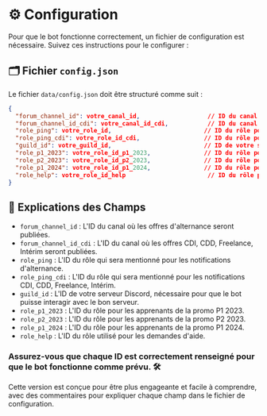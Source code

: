 # ⚙️ Configuration

Pour que le bot fonctionne correctement, un fichier de configuration est nécessaire. Suivez ces instructions pour le configurer :

## 🗂️ Fichier `config.json`

Le fichier `data/config.json` doit être structuré comme suit :

```json
{
  "forum_channel_id": votre_canal_id,                   // ID du canal pour les offres d'alternance
  "forum_channel_id_cdi": votre_canal_id_cdi,           // ID du canal pour les offres CDI, CDD, Freelance, Intérim
  "role_ping": votre_role_id,                          // ID du rôle pour les notifications d'alternance
  "role_ping_cdi": votre_role_id_cdi,                  // ID du rôle pour les notifications CDI, CDD, Freelance, Intérim
  "guild_id": votre_guild_id,                          // ID de votre serveur Discord
  "role_p1_2023": votre_role_id_p1_2023,               // ID du rôle pour les apprenants P1 2023
  "role_p2_2023": votre_role_id_p2_2023,               // ID du rôle pour les apprenants P2 2023
  "role_p1_2024": votre_role_id_p1_2024,               // ID du rôle pour les apprenants P1 2024
  "role_help": votre_role_id_help                       // ID du rôle pour les demandes d'aide
}
```
## 📝 Explications des Champs
- `forum_channel_id` : L'ID du canal où les offres d'alternance seront publiées.
- `forum_channel_id_cdi` : L'ID du canal où les offres CDI, CDD, Freelance, Intérim seront publiées.
- `role_ping` : L'ID du rôle qui sera mentionné pour les notifications d'alternance.
- `role_ping_cdi` : L'ID du rôle qui sera mentionné pour les notifications CDI, CDD, Freelance, Intérim.
- `guild_id` : L'ID de votre serveur Discord, nécessaire pour que le bot puisse interagir avec le bon serveur.
- `role_p1_2023` : L'ID du rôle pour les apprenants de la promo P1 2023.
-  `role_p2_2023` : L'ID du rôle pour les apprenants de la promo P2 2023.
- `role_p1_2024` : L'ID du rôle pour les apprenants de la promo P1 2024.
- `role_help` : L'ID du rôle utilisé pour les demandes d'aide.

### Assurez-vous que chaque ID est correctement renseigné pour que le bot fonctionne comme prévu. 🛠️

Cette version est conçue pour être plus engageante et facile à comprendre, avec des commentaires pour expliquer chaque champ dans le fichier de configuration.
